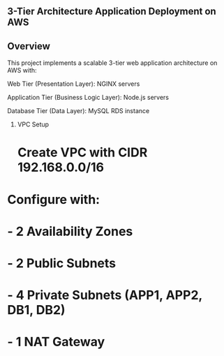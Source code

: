 3-Tier Architecture Application Deployment on AWS
---
Overview
---
This project implements a scalable 3-tier web application architecture on AWS with:

Web Tier (Presentation Layer): NGINX servers

Application Tier (Business Logic Layer): Node.js servers

Database Tier (Data Layer): MySQL RDS instance
1. VPC Setup
   
   # Create VPC with CIDR 192.168.0.0/16
# Configure with:
# - 2 Availability Zones
# - 2 Public Subnets
# - 4 Private Subnets (APP1, APP2, DB1, DB2)
# - 1 NAT Gateway

